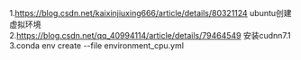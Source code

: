 1.https://blog.csdn.net/kaixinjiuxing666/article/details/80321124  ubuntu创建虚拟环境    
2.https://blog.csdn.net/qq_40994114/article/details/79464549 安装cudnn7.1  
3.conda env create --file environment_cpu.yml  

